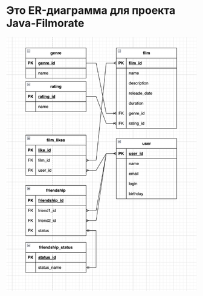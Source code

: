 # Это ER-диаграмма для проекта Java-Filmorate
![test](https://github.com/DmitryMisevra/java-filmorate-er-diagram-misevra/blob/a6352b9fe378ce3f725ee0664548298f256e2a22/Screenshot%202023-09-13%20at%2019.56.19.png)
